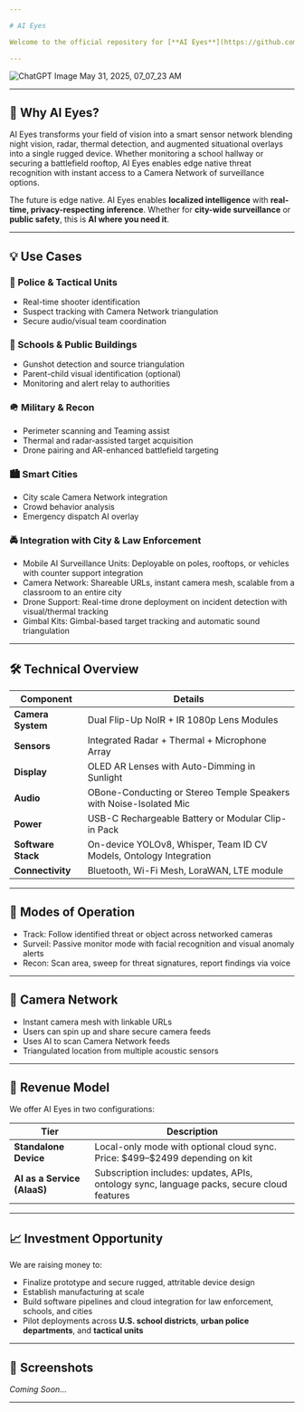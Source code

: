 ```yaml
---

# AI Eyes

Welcome to the official repository for [**AI Eyes**](https://github.com/caddison/AIeyes) — a next-generation **AR eyewear system** designed for mission-critical environments, police units, school safety officers, and tactical teams. Equipped with flip-down NoIR and IR cameras, radar, thermal, and AI-powered detection, AI Eyes turns your vision into a live sensor network.

---
```


![ChatGPT Image May 31, 2025, 07_07_23 AM](https://github.com/user-attachments/assets/297ed434-5489-431b-b79a-6c10d84dc67a)


---

## 🚀 Why AI Eyes?

AI Eyes transforms your field of vision into a smart sensor network blending night vision, radar, thermal detection, and augmented situational overlays into a single rugged device. Whether monitoring a school hallway or securing a battlefield rooftop, AI Eyes enables edge native threat recognition with instant access to a Camera Network of surveillance options.

The future is edge native. AI Eyes enables **localized intelligence** with **real-time, privacy-respecting inference**. Whether for **city-wide surveillance** or **public safety**, this is **AI where you need it**.

---

## 💡 Use Cases

### 🚓 Police & Tactical Units

* Real-time shooter identification
* Suspect tracking with Camera Network triangulation
* Secure audio/visual team coordination

### 🏫 Schools & Public Buildings

* Gunshot detection and source triangulation
* Parent-child visual identification (optional)
* Monitoring and alert relay to authorities

### 🪖 Military & Recon

* Perimeter scanning and Teaming assist
* Thermal and radar-assisted target acquisition
* Drone pairing and AR-enhanced battlefield targeting

### 🏙️ Smart Cities

* City scale Camera Network integration
* Crowd behavior analysis
* Emergency dispatch AI overlay

### 🚔 Integration with City & Law Enforcement

* Mobile AI Surveillance Units: Deployable on poles, rooftops, or vehicles with counter support integration
* Camera Network: Shareable URLs, instant camera mesh, scalable from a classroom to an entire city
* Drone Support: Real-time drone deployment on incident detection with visual/thermal tracking
* Gimbal Kits: Gimbal-based target tracking and automatic sound triangulation

---

## 🛠️ Technical Overview

| Component              | Details                                                                       |
| ---------------------- | ----------------------------------------------------------------------------- |
| **Camera System**      | Dual Flip-Up NoIR + IR 1080p Lens Modules                                     |
| **Sensors**            | Integrated Radar + Thermal + Microphone Array                                 |
| **Display**            | OLED AR Lenses with Auto-Dimming in Sunlight                                  |
| **Audio**              | OBone-Conducting or Stereo Temple Speakers with Noise-Isolated Mic            |
| **Power**              | USB-C Rechargeable Battery or Modular Clip-in Pack                            |
| **Software Stack**     | On-device YOLOv8, Whisper, Team ID CV Models, Ontology Integration            |
| **Connectivity**       | Bluetooth, Wi-Fi Mesh, LoraWAN, LTE module                                    |       

---

## 🎯 Modes of Operation

* Track: Follow identified threat or object across networked cameras
* Surveil: Passive monitor mode with facial recognition and visual anomaly alerts
* Recon: Scan area, sweep for threat signatures, report findings via voice 

---

## 📡 Camera Network

* Instant camera mesh with linkable URLs
* Users can spin up and share secure camera feeds
* Uses AI to scan Camera Network feeds
* Triangulated location from multiple acoustic sensors

---

## 💼 Revenue Model

We offer AI Eyes in two configurations:

| Tier                                   | Description                                                                                |
| -------------------------------------- | ------------------------------------------------------------------------------------------ |
| **Standalone Device**                  | Local-only mode with optional cloud sync. Price: \$499–\$2499 depending on kit             |
| **AI as a Service (AIaaS)**            | Subscription includes: updates, APIs, ontology sync, language packs, secure cloud features |

---

## 📈 Investment Opportunity

We are raising money to:

* Finalize prototype and secure rugged, attritable device design
* Establish manufacturing at scale
* Build software pipelines and cloud integration for law enforcement, schools, and cities
* Pilot deployments across **U.S. school districts**, **urban police departments**, and **tactical units**

---

## 📸 Screenshots

*Coming Soon...*

---

